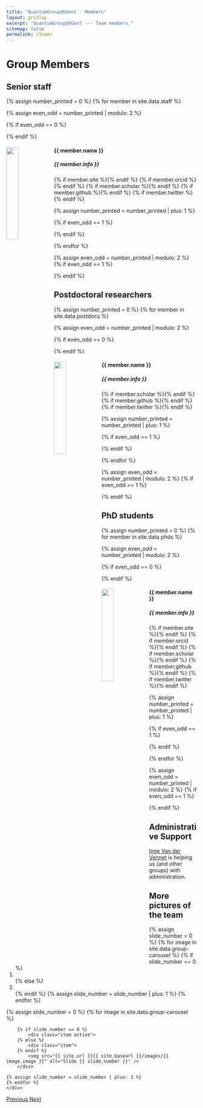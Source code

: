 ```yaml
---
title: "QuantumGroup@UGent - Members"
layout: gridlay
excerpt: "QuantumGroup@UGent --- Team members."
sitemap: false
permalink: /team/
---
```


# Group Members

## Senior staff
{% assign number_printed = 0 %}
{% for member in site.data.staff %}

{% assign even_odd = number_printed | modulo: 2 %}

{% if even_odd == 0 %}
<div class="row">
{% endif %}

<div class="col-sm-6 clearfix">
  <img src="{{ site.url }}{{ site.baseurl }}/images/team/{{ member.photo }}" class="img-responsive" width="25%" style="float: left" />
  <h4>{{ member.name }}</h4>
  <h5><i>{{ member.info }}</i></h5>
  <a href="mailto:{{ member.email }}"><i class="fas fa-envelope-square fa-2x"></i></a>
  {% if member.site %}<a href="{{ member.site }}"><span class="fa-stack fa-1x fa-stacked"><i class="fas fa-square fa-stack-2x"></i><i class="fas fa-home fa-stack-1x fa-stack-inner fas-inverse"></i></span></a>{% endif %} {% if member.orcid %}<a href="https://orcid.org/{{ member.orcid }}"><i class="ai ai-orcid-square ai-2x"></i></a>{% endif %} {% if member.scholar %}<a href="http://scholar.google.com/citations?user={{ member.scholar }}"><i class="ai ai-google-scholar-square ai-2x"></i></a>{% endif %} {% if member.github %}<a href="http://github.com/{{ member.github }}"><i class="fab fa-github-square fa-2x"></i></a>{% endif %} {% if member.twitter %}<a href="https://twitter.com/{{ member.twitter }}"><i class="fab fa-twitter-square fa-2x"></i></a>{% endif %}
</div>

{% assign number_printed = number_printed | plus: 1 %}

{% if even_odd == 1 %}
</div>
{% endif %}

{% endfor %}

{% assign even_odd = number_printed | modulo: 2 %}
{% if even_odd == 1 %}
</div>
{% endif %}

## Postdoctoral researchers
{% assign number_printed = 0 %}
{% for member in site.data.postdocs %}

{% assign even_odd = number_printed | modulo: 2 %}

{% if even_odd == 0 %}
<div class="row">
{% endif %}

<div class="col-sm-6 clearfix">
  <img src="{{ site.url }}{{ site.baseurl }}/images/team/{{ member.photo }}" class="img-responsive" width="25%" style="float: left" />
  <h4>{{ member.name }}</h4>
  <h5><i>{{ member.info }}</i></h5>
  <a href="mailto:{{ member.email }}"><i class="fas fa-envelope-square fa-2x"></i></a>
  {% if member.scholar %}<a href="http://scholar.google.com/citations?user={{ member.scholar }}"><i class="ai ai-google-scholar-square ai-2x"></i></a>{% endif %} {% if member.github %}<a href="http://github.com/{{ member.github }}"><i class="fab fa-github-square fa-2x"></i></a>{% endif %} {% if member.twitter %}<a href="https://twitter.com/{{ member.twitter }}"><i class="fab fa-twitter-square fa-2x"></i></a>{% endif %}
</div>

{% assign number_printed = number_printed | plus: 1 %}

{% if even_odd == 1 %}
</div>
{% endif %}

{% endfor %}

{% assign even_odd = number_printed | modulo: 2 %}
{% if even_odd == 1 %}
</div>
{% endif %}

## PhD students
{% assign number_printed = 0 %}
{% for member in site.data.phds %}

{% assign even_odd = number_printed | modulo: 2 %}

{% if even_odd == 0 %}
<div class="row">
{% endif %}

<div class="col-sm-6 clearfix">
  <img src="{{ site.url }}{{ site.baseurl }}/images/team/{{ member.photo }}" class="img-responsive" width="25%" style="float: left" />
  <h4>{{ member.name }}</h4>
  <h5><i>{{ member.info }}</i></h5>
  <a href="mailto:{{ member.email }}"><i class="fas fa-envelope-square fa-2x"></i></a>
  {% if member.site %}<a href="{{ member.site }}"><span class="fa-stack fa-1x fa-stacked"><i class="fas fa-square fa-stack-2x"></i><i class="fas fa-home fa-stack-1x fa-stack-inner fas-inverse"></i></span></a>{% endif %} {% if member.orcid %}<a href="https://orcid.org/{{ member.orcid }}"><i class="ai ai-orcid-square ai-2x"></i></a>{% endif %} {% if member.scholar %}<a href="http://scholar.google.com/citations?user={{ member.scholar }}"><i class="ai ai-google-scholar-square ai-2x"></i></a>{% endif %} {% if member.github %}<a href="http://github.com/{{ member.github }}"><i class="fab fa-github-square fa-2x"></i></a>{% endif %} {% if member.twitter %}<a href="https://twitter.com/{{ member.twitter }}"><i class="fab fa-twitter-square fa-2x"></i></a>{% endif %}
</div>

{% assign number_printed = number_printed | plus: 1 %}

{% if even_odd == 1 %}
</div>
{% endif %}

{% endfor %}

{% assign even_odd = number_printed | modulo: 2 %}
{% if even_odd == 1 %}
</div>
{% endif %}

<!-- ## Former members and long-term visitors -->

## Administrative Support
<a href="mailto:inge.vandervennet@ugent.be">Inge Van der Vennet</a> is helping us (and other groups) with administration.

## More pictures of the team

<div markdown="0" id="carousel" class="carousel slide" data-ride="carousel" data-interval="5000" data-pause="hover" >
    <!-- Menu -->
    <ol class="carousel-indicators">
        {% assign slide_number = 0 %}
        {% for image in site.data.group-carousel %}
        {% if slide_number == 0 %}
            <li data-target="#carousel" data-slide-to="{{ slide_number }}" class="active"></li>
        {% else %}
        <li data-target="#carousel" data-slide-to="{{ slide_number }}"></li>
        {% endif %}
        {% assign slide_number = slide_number | plus: 1 %}
        {% endfor %}
    </ol>
    <!-- Items -->
    <div class="carousel-inner" markdown="0">
    {% assign slide_number = 0 %}
    {% for image in site.data.group-carousel %}

        {% if slide_number == 0 %}
            <div class="item active">
        {% else %}
            <div class="item">
        {% endif %}
            <img src="{{ site.url }}{{ site.baseurl }}/images/{{ image.image }}" alt="Slide {{ slide_number }}" />
        </div>

    {% assign slide_number = slide_number | plus: 1 %}
    {% endfor %}
    </div>
  <a class="left carousel-control" href="#carousel" role="button" data-slide="prev">
    <span class="glyphicon glyphicon-chevron-left" aria-hidden="true"></span>
    <span class="sr-only">Previous</span>
  </a>
  <a class="right carousel-control" href="#carousel" role="button" data-slide="next">
    <span class="glyphicon glyphicon-chevron-right" aria-hidden="true"></span>
    <span class="sr-only">Next</span>
  </a>
</div>
